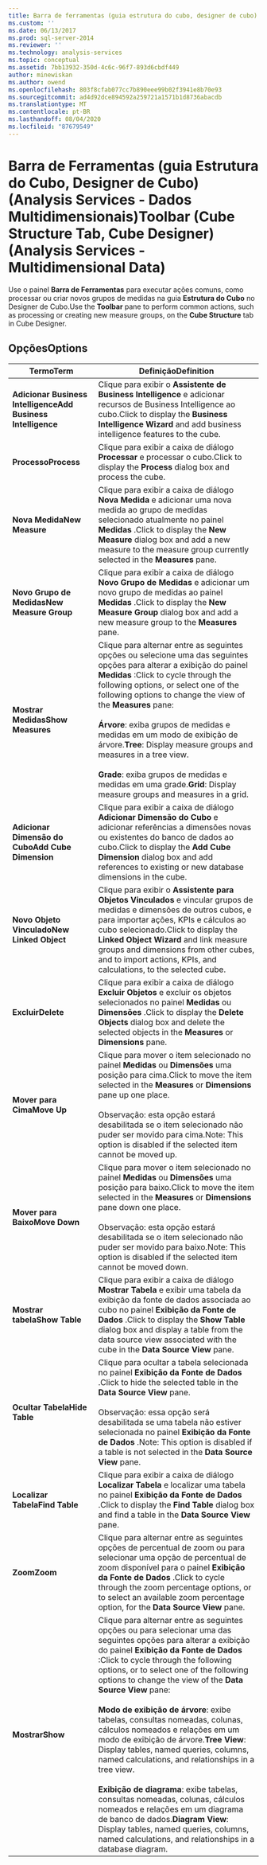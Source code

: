 ```yaml
---
title: Barra de ferramentas (guia estrutura do cubo, designer de cubo) (Analysis Services-dados multidimensionais) | Microsoft Docs
ms.custom: ''
ms.date: 06/13/2017
ms.prod: sql-server-2014
ms.reviewer: ''
ms.technology: analysis-services
ms.topic: conceptual
ms.assetid: 7bb13932-350d-4c6c-96f7-893d6cbdf449
author: minewiskan
ms.author: owend
ms.openlocfilehash: 803f8cfab077cc7b890eee99b02f3941e8b70e93
ms.sourcegitcommit: ad4d92dce894592a259721a1571b1d8736abacdb
ms.translationtype: MT
ms.contentlocale: pt-BR
ms.lasthandoff: 08/04/2020
ms.locfileid: "87679549"
---
```

# <a name="toolbar-cube-structure-tab-cube-designer-analysis-services---multidimensional-data"></a><span data-ttu-id="3472a-102">Barra de Ferramentas (guia Estrutura do Cubo, Designer de Cubo) (Analysis Services - Dados Multidimensionais)</span><span class="sxs-lookup"><span data-stu-id="3472a-102">Toolbar (Cube Structure Tab, Cube Designer) (Analysis Services - Multidimensional Data)</span></span>
  <span data-ttu-id="3472a-103">Use o painel **Barra de Ferramentas** para executar ações comuns, como processar ou criar novos grupos de medidas na guia **Estrutura do Cubo** no Designer de Cubo.</span><span class="sxs-lookup"><span data-stu-id="3472a-103">Use the **Toolbar** pane to perform common actions, such as processing or creating new measure groups, on the **Cube Structure** tab in Cube Designer.</span></span>  
  
## <a name="options"></a><span data-ttu-id="3472a-104">Opções</span><span class="sxs-lookup"><span data-stu-id="3472a-104">Options</span></span>  
  
|<span data-ttu-id="3472a-105">Termo</span><span class="sxs-lookup"><span data-stu-id="3472a-105">Term</span></span>|<span data-ttu-id="3472a-106">Definição</span><span class="sxs-lookup"><span data-stu-id="3472a-106">Definition</span></span>|  
|----------|----------------|  
|<span data-ttu-id="3472a-107">**Adicionar Business Intelligence**</span><span class="sxs-lookup"><span data-stu-id="3472a-107">**Add Business Intelligence**</span></span>|<span data-ttu-id="3472a-108">Clique para exibir o **Assistente de Business Intelligence** e adicionar recursos de Business Intelligence ao cubo.</span><span class="sxs-lookup"><span data-stu-id="3472a-108">Click to display the **Business Intelligence Wizard** and add business intelligence features to the cube.</span></span>|  
|<span data-ttu-id="3472a-109">**Processo**</span><span class="sxs-lookup"><span data-stu-id="3472a-109">**Process**</span></span>|<span data-ttu-id="3472a-110">Clique para exibir a caixa de diálogo **Processar** e processar o cubo.</span><span class="sxs-lookup"><span data-stu-id="3472a-110">Click to display the **Process** dialog box and process the cube.</span></span>|  
|<span data-ttu-id="3472a-111">**Nova Medida**</span><span class="sxs-lookup"><span data-stu-id="3472a-111">**New Measure**</span></span>|<span data-ttu-id="3472a-112">Clique para exibir a caixa de diálogo **Nova Medida** e adicionar uma nova medida ao grupo de medidas selecionado atualmente no painel **Medidas** .</span><span class="sxs-lookup"><span data-stu-id="3472a-112">Click to display the **New Measure** dialog box and add a new measure to the measure group currently selected in the **Measures** pane.</span></span>|  
|<span data-ttu-id="3472a-113">**Novo Grupo de Medidas**</span><span class="sxs-lookup"><span data-stu-id="3472a-113">**New Measure Group**</span></span>|<span data-ttu-id="3472a-114">Clique para exibir a caixa de diálogo **Novo Grupo de Medidas** e adicionar um novo grupo de medidas ao painel **Medidas** .</span><span class="sxs-lookup"><span data-stu-id="3472a-114">Click to display the **New Measure Group** dialog box and add a new measure group to the **Measures** pane.</span></span>|  
|<span data-ttu-id="3472a-115">**Mostrar Medidas**</span><span class="sxs-lookup"><span data-stu-id="3472a-115">**Show Measures**</span></span>|<span data-ttu-id="3472a-116">Clique para alternar entre as seguintes opções ou selecione uma das seguintes opções para alterar a exibição do painel **Medidas** :</span><span class="sxs-lookup"><span data-stu-id="3472a-116">Click to cycle through the following options, or select one of the following options to change the view of the **Measures** pane:</span></span><br /><br /> <span data-ttu-id="3472a-117">**Árvore**: exiba grupos de medidas e medidas em um modo de exibição de árvore.</span><span class="sxs-lookup"><span data-stu-id="3472a-117">**Tree**: Display measure groups and measures in a tree view.</span></span><br /><br /> <span data-ttu-id="3472a-118">**Grade**: exiba grupos de medidas e medidas em uma grade.</span><span class="sxs-lookup"><span data-stu-id="3472a-118">**Grid**: Display measure groups and measures in a grid.</span></span>|  
|<span data-ttu-id="3472a-119">**Adicionar Dimensão do Cubo**</span><span class="sxs-lookup"><span data-stu-id="3472a-119">**Add Cube Dimension**</span></span>|<span data-ttu-id="3472a-120">Clique para exibir a caixa de diálogo **Adicionar Dimensão do Cubo** e adicionar referências a dimensões novas ou existentes do banco de dados ao cubo.</span><span class="sxs-lookup"><span data-stu-id="3472a-120">Click to display the **Add Cube Dimension** dialog box and add references to existing or new database dimensions in the cube.</span></span>|  
|<span data-ttu-id="3472a-121">**Novo Objeto Vinculado**</span><span class="sxs-lookup"><span data-stu-id="3472a-121">**New Linked Object**</span></span>|<span data-ttu-id="3472a-122">Clique para exibir o **Assistente para Objetos Vinculados** e vincular grupos de medidas e dimensões de outros cubos, e para importar ações, KPIs e cálculos ao cubo selecionado.</span><span class="sxs-lookup"><span data-stu-id="3472a-122">Click to display the **Linked Object Wizard** and link measure groups and dimensions from other cubes, and to import actions, KPIs, and calculations, to the selected cube.</span></span>|  
|<span data-ttu-id="3472a-123">**Excluir**</span><span class="sxs-lookup"><span data-stu-id="3472a-123">**Delete**</span></span>|<span data-ttu-id="3472a-124">Clique para exibir a caixa de diálogo **Excluir Objetos** e excluir os objetos selecionados no painel **Medidas** ou **Dimensões** .</span><span class="sxs-lookup"><span data-stu-id="3472a-124">Click to display the **Delete Objects** dialog box and delete the selected objects in the **Measures** or **Dimensions** pane.</span></span>|  
|<span data-ttu-id="3472a-125">**Mover para Cima**</span><span class="sxs-lookup"><span data-stu-id="3472a-125">**Move Up**</span></span>|<span data-ttu-id="3472a-126">Clique para mover o item selecionado no painel **Medidas** ou **Dimensões** uma posição para cima.</span><span class="sxs-lookup"><span data-stu-id="3472a-126">Click to move the item selected in the **Measures** or **Dimensions** pane up one place.</span></span><br /><br /> <span data-ttu-id="3472a-127">Observação: esta opção estará desabilitada se o item selecionado não puder ser movido para cima.</span><span class="sxs-lookup"><span data-stu-id="3472a-127">Note: This option is disabled if the selected item cannot be moved up.</span></span>|  
|<span data-ttu-id="3472a-128">**Mover para Baixo**</span><span class="sxs-lookup"><span data-stu-id="3472a-128">**Move Down**</span></span>|<span data-ttu-id="3472a-129">Clique para mover o item selecionado no painel **Medidas** ou **Dimensões** uma posição para baixo.</span><span class="sxs-lookup"><span data-stu-id="3472a-129">Click to move the item selected in the **Measures** or **Dimensions** pane down one place.</span></span><br /><br /> <span data-ttu-id="3472a-130">Observação: esta opção estará desabilitada se o item selecionado não puder ser movido para baixo.</span><span class="sxs-lookup"><span data-stu-id="3472a-130">Note: This option is disabled if the selected item cannot be moved down.</span></span>|  
|<span data-ttu-id="3472a-131">**Mostrar tabela**</span><span class="sxs-lookup"><span data-stu-id="3472a-131">**Show Table**</span></span>|<span data-ttu-id="3472a-132">Clique para exibir a caixa de diálogo **Mostrar Tabela** e exibir uma tabela da exibição da fonte de dados associada ao cubo no painel **Exibição da Fonte de Dados** .</span><span class="sxs-lookup"><span data-stu-id="3472a-132">Click to display the **Show Table** dialog box and display a table from the data source view associated with the cube in the **Data Source View** pane.</span></span>|  
|<span data-ttu-id="3472a-133">**Ocultar Tabela**</span><span class="sxs-lookup"><span data-stu-id="3472a-133">**Hide Table**</span></span>|<span data-ttu-id="3472a-134">Clique para ocultar a tabela selecionada no painel **Exibição da Fonte de Dados** .</span><span class="sxs-lookup"><span data-stu-id="3472a-134">Click to hide the selected table in the **Data Source View** pane.</span></span><br /><br /> <span data-ttu-id="3472a-135">Observação: essa opção será desabilitada se uma tabela não estiver selecionada no painel **Exibição da Fonte de Dados** .</span><span class="sxs-lookup"><span data-stu-id="3472a-135">Note: This option is disabled if a table is not selected in the **Data Source View** pane.</span></span>|  
|<span data-ttu-id="3472a-136">**Localizar Tabela**</span><span class="sxs-lookup"><span data-stu-id="3472a-136">**Find Table**</span></span>|<span data-ttu-id="3472a-137">Clique para exibir a caixa de diálogo **Localizar Tabela** e localizar uma tabela no painel **Exibição da Fonte de Dados** .</span><span class="sxs-lookup"><span data-stu-id="3472a-137">Click to display the **Find Table** dialog box and find a table in the **Data Source View** pane.</span></span>|  
|<span data-ttu-id="3472a-138">**Zoom**</span><span class="sxs-lookup"><span data-stu-id="3472a-138">**Zoom**</span></span>|<span data-ttu-id="3472a-139">Clique para alternar entre as seguintes opções de percentual de zoom ou para selecionar uma opção de percentual de zoom disponível para o painel **Exibição da Fonte de Dados** .</span><span class="sxs-lookup"><span data-stu-id="3472a-139">Click to cycle through the zoom percentage options, or to select an available zoom percentage option, for the **Data Source View** pane.</span></span>|  
|<span data-ttu-id="3472a-140">**Mostrar**</span><span class="sxs-lookup"><span data-stu-id="3472a-140">**Show**</span></span>|<span data-ttu-id="3472a-141">Clique para alternar entre as seguintes opções ou para selecionar uma das seguintes opções para alterar a exibição do painel **Exibição da Fonte de Dados** :</span><span class="sxs-lookup"><span data-stu-id="3472a-141">Click to cycle through the following options, or to select one of the following options to change the view of the **Data Source View** pane:</span></span><br /><br /> <span data-ttu-id="3472a-142">**Modo de exibição de árvore**: exibe tabelas, consultas nomeadas, colunas, cálculos nomeados e relações em um modo de exibição de árvore.</span><span class="sxs-lookup"><span data-stu-id="3472a-142">**Tree View**: Display tables, named queries, columns, named calculations, and relationships in a tree view.</span></span><br /><br /> <span data-ttu-id="3472a-143">**Exibição de diagrama**: exibe tabelas, consultas nomeadas, colunas, cálculos nomeados e relações em um diagrama de banco de dados.</span><span class="sxs-lookup"><span data-stu-id="3472a-143">**Diagram View**: Display tables, named queries, columns, named calculations, and relationships in a database diagram.</span></span>|  
  
  
